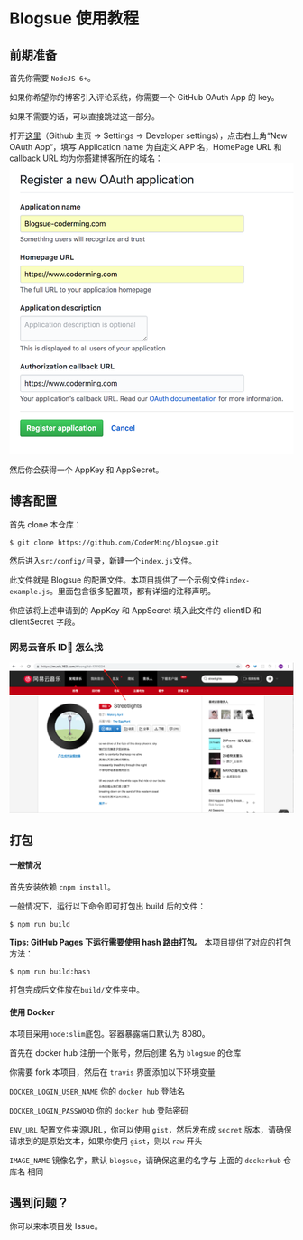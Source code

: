 # Blogsue 使用教程

## 前期准备

首先你需要 `NodeJS 6+`。

如果你希望你的博客引入评论系统，你需要一个 GitHub OAuth App 的 key。

如果不需要的话，可以直接跳过这一部分。

打开[这里](https://github.com/settings/developers)（Github 主页 -> Settings -> Developer settings），点击右上角“New OAuth App“，填写 Application name 为自定义 APP 名，HomePage URL 和 callback URL 均为你搭建博客所在的域名：![oauth](assets/oauth.png)

然后你会获得一个 AppKey 和 AppSecret。

## 博客配置

首先 clone 本仓库：

```
$ git clone https://github.com/CoderMing/blogsue.git
```

然后进入`src/config/`目录，新建一个`index.js`文件。

此文件就是 Blogsue 的配置文件。本项目提供了一个示例文件`index-example.js`。里面包含很多配置项，都有详细的注释声明。

你应该将上述申请到的 AppKey 和 AppSecret 填入此文件的 clientID 和 clientSecret 字段。

### 网易云音乐 ID 怎么找

![](./assets/netease-music.png)

## 打包

#### 一般情况

首先安装依赖 `cnpm install`。

一般情况下，运行以下命令即可打包出 build 后的文件：

```
$ npm run build
```

**Tips: GitHub Pages 下运行需要使用 hash 路由打包。** 本项目提供了对应的打包方法：

```
$ npm run build:hash
```

打包完成后文件放在`build/`文件夹中。

#### 使用 Docker

本项目采用`node:slim`底包。容器暴露端口默认为 8080。

首先在 docker hub 注册一个账号，然后创建 名为 `blogsue` 的仓库

你需要 fork 本项目，然后在 `travis` 界面添加以下环境变量

`DOCKER_LOGIN_USER_NAME` 你的 `docker hub` 登陆名

`DOCKER_LOGIN_PASSWORD` 你的 `docker hub` 登陆密码

`ENV_URL` 配置文件来源URL，你可以使用 `gist`，然后发布成 `secret` 版本，请确保请求到的是原始文本，如果你使用 `gist`，则以 `raw` 开头

`IMAGE_NAME` 镜像名字，默认 `blogsue`，请确保这里的名字与 上面的 `dockerhub` 仓库名 相同

## 遇到问题？

你可以来本项目发 Issue。
